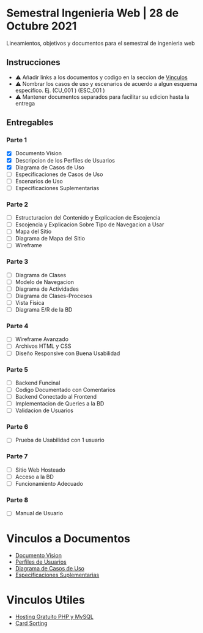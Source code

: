 # Semestral Ingenieria Web | 28 de Octubre 2021
Lineamientos, objetivos y documentos para el semestral de ingenieria web

## Instrucciones
- ⚠ Añadir links a los documentos y codigo en la seccion de [Vinculos](#vinculos-a-documentos)
- ⚠ Nombrar los casos de uso y escenarios de acuerdo a algun esquema especifico. Ej. (CU_001 <Nombre de Caso de Uso>) (ESC_001 <Nombre de Escenario>)
- ⚠ Mantener documentos separados para facilitar su edicion hasta la entrega

## Entregables
### Parte 1
- [x] Documento Vision
- [x] Descripcion de los Perfiles de Usuarios
- [x] Diagrama de Casos de Uso
- [ ] Especificaciones de Casos de Uso
- [ ] Escenarios de Uso
- [ ] Especificaciones Suplementarias

### Parte 2
- [ ] Estructuracion del Contenido y Explicacion de Escojencia
- [ ] Escojencia y Explicacion Sobre Tipo de Navegacion a Usar
- [ ] Mapa del Sitio
- [ ] Diagrama de Mapa del Sitio
- [ ] Wireframe

### Parte 3
- [ ] Diagrama de Clases
- [ ] Modelo de Navegacion
- [ ] Diagrama de Actividades
- [ ] Diagrama de Clases-Procesos
- [ ] Vista Fisica
- [ ] Diagrama E/R de la BD

### Parte 4
- [ ] Wireframe Avanzado
- [ ] Archivos HTML y CSS
- [ ] Diseño Responsive con Buena Usabilidad

### Parte 5
- [ ] Backend Funcinal
- [ ] Codigo Documentado con Comentarios
- [ ] Backend Conectado al Frontend
- [ ] Implementacion de Queries a la BD
- [ ] Validacion de Usuarios

### Parte 6
- [ ] Prueba de Usabilidad con 1 usuario

### Parte 7
- [ ] Sitio Web Hosteado
- [ ] Acceso a la BD
- [ ] Funcionamiento Adecuado

### Parte 8
- [ ] Manual de Usuario

# Vinculos a Documentos
- [Documento Vision](https://utpac-my.sharepoint.com/:w:/g/personal/joseph_cano_utp_ac_pa/EXyv3LgHC1VHj08n3jKab-wBH7Bj_nqRvKQQ3OH76Lm7pQ?e=MUC7Tm)
- [Perfiles de Usuarios](./personas.pdf)
- [Diagrama de Casos de Uso](./Diagrama%20Casos%20de%20Uso.pdf)
- [Especificaciones Suplementarias](https://utpac-my.sharepoint.com/:w:/g/personal/joseph_cano_utp_ac_pa/Eam22Bh5oktOnVjsopNS4KUBdUW_F6kK529U-I08XXZ6dQ?e=TVV5Vz)

# Vinculos Utiles
- [Hosting Gratuito PHP y MySQL](https://es.000webhost.com/)
- [Card Sorting](https://www.optimalworkshop.com/)
